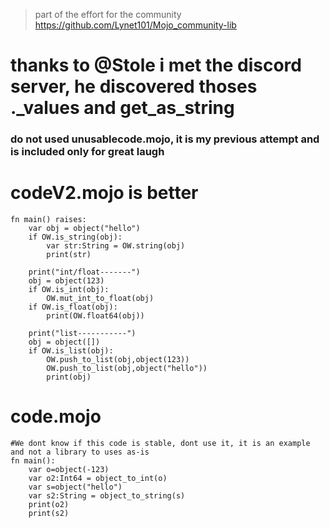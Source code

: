 > part of the effort for the community
> https://github.com/Lynet101/Mojo_community-lib
# thanks to @Stole i met the discord server, he discovered thoses ._values and get_as_string
### do not used unusablecode.mojo, it is my previous attempt and is included only for great laugh
# codeV2.mojo is better
```
fn main() raises:
    var obj = object("hello")
    if OW.is_string(obj):
        var str:String = OW.string(obj)
        print(str)

    print("int/float-------")
    obj = object(123)
    if OW.is_int(obj):
        OW.mut_int_to_float(obj)
    if OW.is_float(obj):
        print(OW.float64(obj))

    print("list-----------")
    obj = object([])
    if OW.is_list(obj):
        OW.push_to_list(obj,object(123))
        OW.push_to_list(obj,object("hello"))
        print(obj)
```
# code.mojo
```
#We dont know if this code is stable, dont use it, it is an example and not a library to uses as-is
fn main():
    var o=object(-123)
    var o2:Int64 = object_to_int(o)
    var s=object("hello")
    var s2:String = object_to_string(s)
    print(o2)
    print(s2)
```
